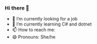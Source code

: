 ### Hi there 👋



- 🔭 I’m currently looking for a job
- 🌱 I’m currently learning C# and dotnet
- 📫 How to reach me:
- 😄 Pronouns: She/he


